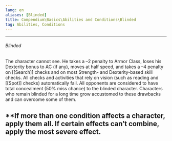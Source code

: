```yaml
---
lang: en
aliases: [Blinded]
title: Compendium\Basics\Abilities and Conditions\Blinded
tag: Abilities, Conditions
---
```


---
###### Blinded

The character cannot see. He takes a –2 penalty to Armor Class, loses his Dexterity bonus to AC (if any), moves at half speed, and takes a –4 penalty on [[Search]] checks and on most Strength- and Dexterity-based skill checks. All checks and activities that rely on vision (such as reading and [[Spot]] checks) automatically fail. All opponents are considered to have total concealment (50% miss chance) to the blinded character. Characters who remain blinded for a long time grow accustomed to these drawbacks and can overcome some of them.

**If more than one condition affects a character, apply them all. If certain effects can’t combine, apply the most severe effect.
<br><br>
---
